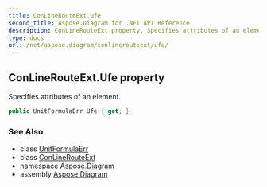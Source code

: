 ```yaml
---
title: ConLineRouteExt.Ufe
second_title: Aspose.Diagram for .NET API Reference
description: ConLineRouteExt property. Specifies attributes of an element
type: docs
url: /net/aspose.diagram/conlinerouteext/ufe/
---
```

## ConLineRouteExt.Ufe property

Specifies attributes of an element.

```csharp
public UnitFormulaErr Ufe { get; }
```

### See Also

* class [UnitFormulaErr](../../unitformulaerr/)
* class [ConLineRouteExt](../)
* namespace [Aspose.Diagram](../../conlinerouteext/)
* assembly [Aspose.Diagram](../../../)


